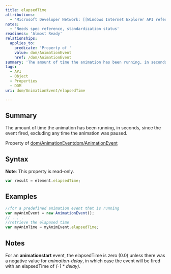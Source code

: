 ```yaml
---
title: elapsedTime
attributions:
  - 'Microsoft Developer Network: [[Windows Internet Explorer API reference](http://msdn.microsoft.com/en-us/library/ie/hh828809%28v=vs.85%29.aspx) Article]'
notes:
  - 'Needs spec reference, standardization status'
readiness: 'Almost Ready'
relationships:
  applies_to:
    predicate: 'Property of '
    value: dom/AnimationEvent
    href: /dom/AnimationEvent
summary: 'The amount of time the animation has been running, in seconds, since the event fired, excluding any time the animation was paused.'
tags:
  - API
  - Object
  - Properties
  - DOM
uri: dom/AnimationEvent/elapsedTime

---
```

## <span>Summary</span>

The amount of time the animation has been running, in seconds, since the event fired, excluding any time the animation was paused.

Property of [dom/AnimationEvent](/dom/AnimationEvent)[dom/AnimationEvent](/dom/AnimationEvent)

## <span>Syntax</span>

**Note**: This property is read-only.

``` js
var result = element.elapsedTime;
```

## <span>Examples</span>

``` js
//for a predefined animation event that is running
var myAnimEvent = new AnimationEvent();
// . . .
//retrieve the elapased time
var myAnimTime = myAnimEvent.elapsedTime;
```

## <span>Notes</span>

For an **animationstart** event, the elapsedTime is zero (0.0) unless there was a negative value for *animation-delay*, in which case the event will be fired with an elapsedTime of *(-1 \* delay)*.